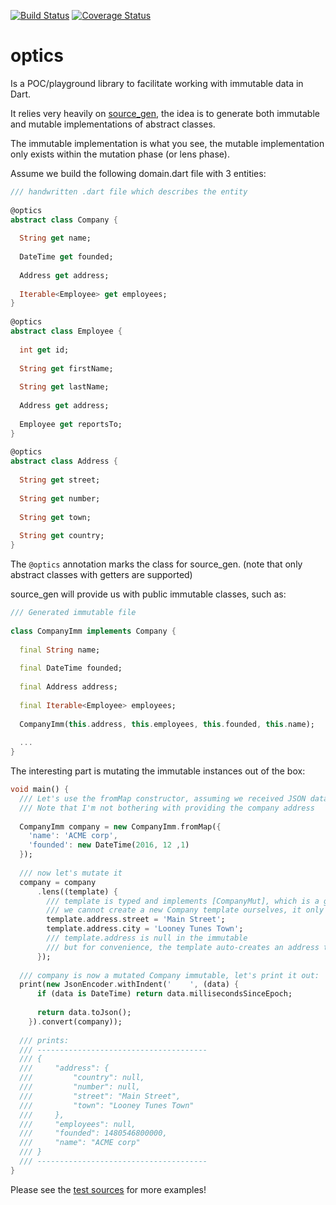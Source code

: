 [![Build Status](https://travis-ci.org/frankpepermans/optics.svg)](https://travis-ci.org/frankpepermans/optics)
[![Coverage Status](https://coveralls.io/repos/github/frankpepermans/optics/badge.svg?branch=master)](https://coveralls.io/github/frankpepermans/optics?branch=master)

# optics
Is a POC/playground library to facilitate working with immutable data in Dart.

It relies very heavily on [source_gen](https://pub.dartlang.org/packages/source_gen), the idea is to
generate both immutable and mutable implementations of abstract classes.

The immutable implementation is what you see, the mutable implementation only
exists within the mutation phase (or lens phase).

Assume we build the following domain.dart file with 3 entities:

```dart
/// handwritten .dart file which describes the entity
 
@optics
abstract class Company {
 
  String get name;
 
  DateTime get founded;
 
  Address get address;
 
  Iterable<Employee> get employees;
}
 
@optics
abstract class Employee {
 
  int get id;
 
  String get firstName;
 
  String get lastName;
 
  Address get address;
 
  Employee get reportsTo;
}
 
@optics
abstract class Address {
 
  String get street;
 
  String get number;
 
  String get town;
 
  String get country;
}
```

The <code>@optics</code> annotation marks the class for source_gen. (note that only abstract classes with getters are supported)

source_gen will provide us with public immutable classes, such as:

```dart
/// Generated immutable file
 
class CompanyImm implements Company {
  
  final String name;
   
  final DateTime founded;
   
  final Address address;
   
  final Iterable<Employee> employees;
   
  CompanyImm(this.address, this.employees, this.founded, this.name);
  
  ...
}
```

The interesting part is mutating the immutable instances out of the box:

```dart
void main() {
  /// Let's use the fromMap constructor, assuming we received JSON data
  /// Note that I'm not bothering with providing the company address
   
  CompanyImm company = new CompanyImm.fromMap({
    'name': 'ACME corp',
    'founded': new DateTime(2016, 12 ,1)
  });
  
  /// now let's mutate it
  company = company
      .lens((template) {
        /// template is typed and implements [CompanyMut], which is a generated getter/setter company interface
        /// we cannot create a new Company template ourselves, it only exists within the lens function
        template.address.street = 'Main Street';
        template.address.city = 'Looney Tunes Town';
        /// template.address is null in the immutable
        /// but for convenience, the template auto-creates an address template when accessing the address getter
      });
  
  /// company is now a mutated Company immutable, let's print it out:
  print(new JsonEncoder.withIndent('    ', (data) {
      if (data is DateTime) return data.millisecondsSinceEpoch;
  
      return data.toJson();
    }).convert(company));
  
  /// prints:
  /// --------------------------------------
  /// {
  ///     "address": {
  ///         "country": null,
  ///         "number": null,
  ///         "street": "Main Street",
  ///         "town": "Looney Tunes Town"
  ///     },
  ///     "employees": null,
  ///     "founded": 1480546800000,
  ///     "name": "ACME corp"
  /// }
  /// --------------------------------------
}
```

Please see the [test sources](https://github.com/frankpepermans/optics/tree/master/test) for more examples!
